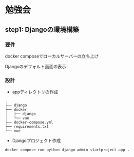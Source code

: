 # 勉強会
## step1: Djangoの環境構築
### 要件
docker composeでローカルサーバーの立ち上げ

Djangoのデフォルト画面の表示

### 設計

- appディレクトリの作成

```
.
├── django
├── docker
│   ├── django
│   └── vue
├── docker-compose.yml
├── requirements.txt
└── vue
```

- Djangoプロジェクト作成

`docker compose run python django-admin startproject app .`
